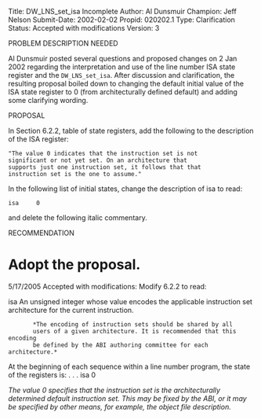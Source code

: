 Title:       DW_LNS_set_isa Incomplete
Author:      Al Dunsmuir
Champion:    Jeff Nelson
Submit-Date: 2002-02-02
Propid:      020202.1
Type:        Clarification
Status:      Accepted with modifications
Version:     3

PROBLEM DESCRIPTION NEEDED

Al Dunsmuir posted several questions and proposed changes
on 2 Jan 2002 regarding the interpretation and use of the
line number ISA state register and the `DW_LNS_set_isa`. After
discussion and clarification, the resulting proposal boiled
down to changing the default initial value of the ISA state
register to 0 (from architecturally defined default) and
adding some clarifying wording.


PROPOSAL

In Section 6.2.2, table of state registers, add the following
to the description of the ISA register:

    "The value 0 indicates that the instruction set is not
    significant or not yet set. On an architecture that
    supports just one instruction set, it follows that that
    instruction set is the one to assume."

In the following list of initial states, change the description
of isa to read:

    isa     0

and delete the following italic commentary.


RECOMMENDATION

Adopt the proposal.
===============================================================
5/17/2005  Accepted with modifications:
Modify 6.2.2 to read:

   isa     An unsigned integer whose value encodes the applicable instruction
           set architecture for the current instruction.

           *The encoding of instruction sets should be shared by all
           users of a given architecture. It is recommended that this encoding
           be defined by the ABI authoring committee for each architecture.*
   At the beginning of each sequence within a line number program, the state of
   the registers is:
   . . .
   isa     0

   *The value 0 specifies that the instruction set is the architecturally
   determined default instruction set.  This may be fixed by the ABI, or it may
   be specified by other means, for example, the object file description.*
